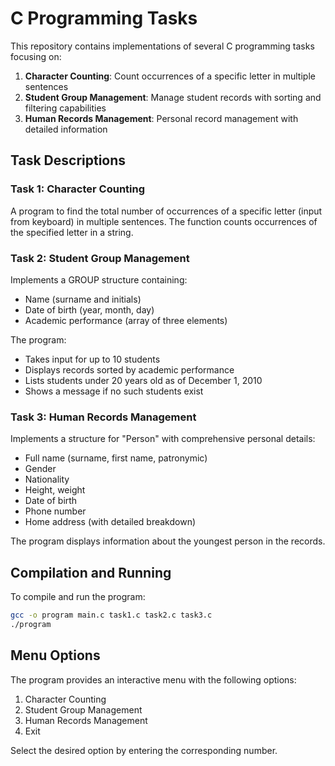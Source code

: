 # C Programming Tasks

This repository contains implementations of several C programming tasks focusing on:

1. **Character Counting**: Count occurrences of a specific letter in multiple sentences
2. **Student Group Management**: Manage student records with sorting and filtering capabilities
3. **Human Records Management**: Personal record management with detailed information

## Task Descriptions

### Task 1: Character Counting
A program to find the total number of occurrences of a specific letter (input from keyboard) in multiple sentences. The function counts occurrences of the specified letter in a string.

### Task 2: Student Group Management
Implements a GROUP structure containing:
- Name (surname and initials)
- Date of birth (year, month, day)
- Academic performance (array of three elements)

The program:
- Takes input for up to 10 students
- Displays records sorted by academic performance
- Lists students under 20 years old as of December 1, 2010
- Shows a message if no such students exist

### Task 3: Human Records Management
Implements a structure for "Person" with comprehensive personal details:
- Full name (surname, first name, patronymic)
- Gender
- Nationality
- Height, weight
- Date of birth
- Phone number
- Home address (with detailed breakdown)

The program displays information about the youngest person in the records.

## Compilation and Running

To compile and run the program:

```bash
gcc -o program main.c task1.c task2.c task3.c
./program
```

## Menu Options

The program provides an interactive menu with the following options:
1. Character Counting
2. Student Group Management
3. Human Records Management
0. Exit

Select the desired option by entering the corresponding number.